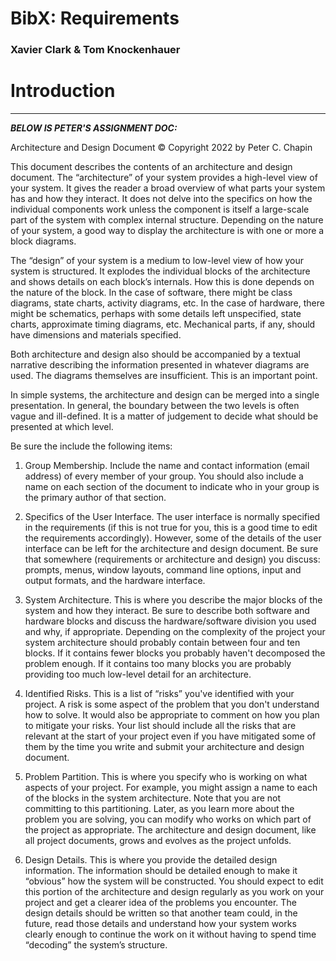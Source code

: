 # BibX: Requirements

### Xavier Clark <x> & Tom Knockenhauer <t>

# Introduction 



--- 

***BELOW IS PETER'S ASSIGNMENT DOC:***

Architecture and Design Document
© Copyright 2022 by Peter C. Chapin

This document describes the contents of an architecture and design document. The “architecture” of your system provides a high-level view of your system. It gives the reader a broad overview of what parts your system has and how they interact. It does not delve into the specifics on how the individual components work unless the component is itself a large-scale part of the system with complex internal structure. Depending on the nature of your system, a good way to display the architecture is with one or more a block diagrams.

The “design” of your system is a medium to low-level view of how your system is structured. It explodes the individual blocks of the architecture and shows details on each block’s internals. How this is done depends on the nature of the block. In the case of software, there might be class diagrams, state charts, activity diagrams, etc. In the case of hardware, there might be schematics, perhaps with some details left unspecified, state charts, approximate timing diagrams, etc. Mechanical parts, if any, should have dimensions and materials specified.

Both architecture and design also should be accompanied by a textual narrative describing the information presented in whatever diagrams are used. The diagrams themselves are insufficient. This is an important point.

In simple systems, the architecture and design can be merged into a single presentation. In general, the boundary between the two levels is often vague and ill-defined. It is a matter of judgement to decide what should be presented at which level.

Be sure the include the following items:

1. Group Membership. Include the name and contact information (email address) of every member of your group. You should also include a name on each section of the document to indicate who in your group is the primary author of that section.

2. Specifics of the User Interface. The user interface is normally specified in the requirements (if this is not true for you, this is a good time to edit the requirements accordingly). However, some of the details of the user interface can be left for the architecture and design document. Be sure that somewhere (requirements or architecture and design) you discuss: prompts, menus, window layouts, command line options, input and output formats, and the hardware interface.

3. System Architecture. This is where you describe the major blocks of the system and how they interact. Be sure to describe both software and hardware blocks and discuss the hardware/software division you used and why, if appropriate. Depending on the complexity of the project your system architecture should probably contain between four and ten blocks. If it contains fewer blocks you probably haven't decomposed the problem enough. If it contains too many blocks you are probably providing too much low-level detail for an architecture.

4. Identified Risks. This is a list of “risks” you've identified with your project. A risk is some aspect of the problem that you don't understand how to solve. It would also be appropriate to comment on how you plan to mitigate your risks. Your list should include all the risks that are relevant at the start of your project even if you have mitigated some of them by the time you write and submit your architecture and design document.
   
5. Problem Partition. This is where you specify who is working on what aspects of your project. For example, you might assign a name to each of the blocks in the system architecture. Note that you are not committing to this partitioning. Later, as you learn more about the problem you are solving, you can modify who works on which part of the project as appropriate. The architecture and design document, like all project documents, grows and evolves as the project unfolds.

6. Design Details. This is where you provide the detailed design information. The information should be detailed enough to make it “obvious” how the system will be constructed. You should expect to edit this portion of the architecture and design regularly as you work on your project and get a clearer idea of the problems you encounter. The design details should be written so that another team could, in the future, read those details and understand how your system works clearly enough to continue the work on it without having to spend time “decoding” the system’s structure.